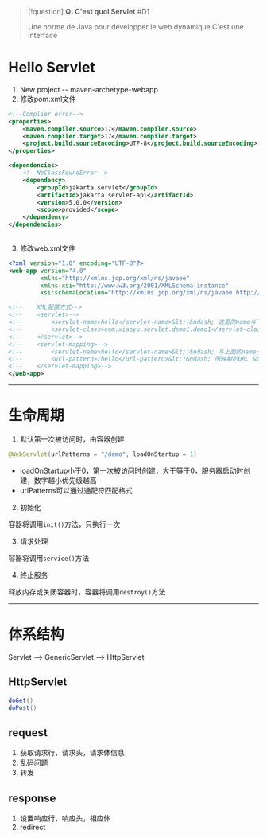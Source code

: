 
> [!question] 
> **Q: C'est quoi Servlet** #D1 
> 
> Une norme de Java pour développer le web dynamique
> C'est une interface 

# Hello Servlet

1. New project -- maven-archetype-webapp
2. 修改pom.xml文件

```xml
<!--Complier error-->
<properties>  
	<maven.compiler.source>17</maven.compiler.source>  
	<maven.compiler.target>17</maven.compiler.target>  
	<project.build.sourceEncoding>UTF-8</project.build.sourceEncoding>  
</properties>

<dependencies>  
	<!--NoClassFoundError-->
	<dependency>
		<groupId>jakarta.servlet</groupId>  
		<artifactId>jakarta.servlet-api</artifactId>  
		<version>5.0.0</version>  
		<scope>provided</scope>  
	</dependency>
</dependencies>
  
```

3. 修改web.xml文件

```xml
<?xml version="1.0" encoding="UTF-8"?>  
<web-app version="4.0"  
         xmlns="http://xmlns.jcp.org/xml/ns/javaee"  
         xmlns:xsi="http://www.w3.org/2001/XMLSchema-instance"  
         xsi:schemaLocation="http://xmlns.jcp.org/xml/ns/javaee http://xmlns.jcp.org/xml/ns/javaee/web-app_4_0.xsd">  

<!--    XML配置方式-->
<!--    <servlet>-->  
<!--        <servlet-name>hello</servlet-name>&lt;!&ndash; 这里的name与下面的name一致即可 &ndash;&gt;-->
<!--        <servlet-class>com.xiaoyu.servlet.demo1.demo1</servlet-class>&lt;!&ndash; 使用到的class文件 &ndash;&gt;-->
<!--    </servlet>-->  
<!--    <servlet-mapping>-->  
<!--        <servlet-name>hello</servlet-name>&lt;!&ndash; 与上面的name一致 &ndash;&gt;-->
<!--        <url-pattern>/hello</url-pattern>&lt;!&ndash; 所映射的URL &ndash;&gt;-->  
<!--    </servlet-mapping>-->  
</web-app>
```

***

# 生命周期

1. 默认第一次被访问时，由容器创建

```java
@WebServlet(urlPatterns = "/demo", loadOnStartup = 1)
```

- loadOnStartup小于0，第一次被访问时创建，大于等于0，服务器启动时创建，数字越小优先级越高
- urlPatterns可以通过通配符匹配格式

2. 初始化

容器将调用```init()```方法，只执行一次

3. 请求处理

容器将调用```service()```方法

4. 终止服务

释放内存或关闭容器时，容器将调用```destroy()```方法

***

# 体系结构

Servlet --> GenericServlet --> HttpServlet

## HttpServlet

```java
doGet()
doPost()
```

## request

1. 获取请求行，请求头，请求体信息
2. 乱码问题
3. 转发

## response

1. 设置响应行，响应头，相应体
2. redirect

